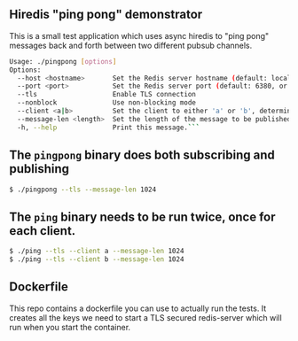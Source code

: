## Hiredis "ping pong" demonstrator

This is a small test application which uses async hiredis to "ping pong" messages back and forth between two different pubsub channels.

```bash
Usage: ./pingpong [options]
Options:
  --host <hostname>       Set the Redis server hostname (default: localhost)
  --port <port>           Set the Redis server port (default: 6380, or 16380 if --tls is specified)
  --tls                   Enable TLS connection
  --nonblock              Use non-blocking mode
  --client <a|b>          Set the client to either 'a' or 'b', determining pub/sub channels
  --message-len <length>  Set the length of the message to be published (max: 10MB)
  -h, --help              Print this message.```
```


## The `pingpong` binary does both subscribing and publishing
```bash
$ ./pingpong --tls --message-len 1024
```

## The `ping` binary needs to be run twice, once for each client.
```bash
$ ./ping --tls --client a --message-len 1024
$ ./ping --tls --client b --message-len 1024
```


## Dockerfile
This repo contains a dockerfile you can use to actually run the tests.  It creates all the keys we need to start a TLS secured redis-server which will run when you start the container.
